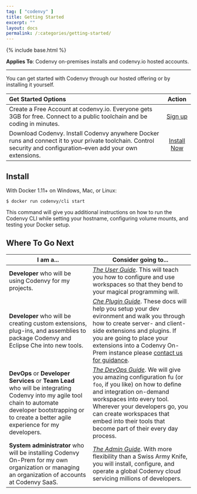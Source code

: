```yaml
---
tag: [ "codenvy" ]
title: Getting Started
excerpt: ""
layout: docs
permalink: /:categories/getting-started/
---
```

{% include base.html %}


**Applies To**: Codenvy on-premises installs and codenvy.io hosted accounts.

---
You can get started with Codenvy through our hosted offering or by installing it yourself.

| Get Started Options | Action |
|:--- | :---: |
|Create a Free Account at codenvy.io. Everyone gets 3GB for free. Connect to a public toolchain and be coding in minutes.| [Sign up](https://codenvy.io/site/create-account)
|Download Codenvy. Install Codenvy anywhere Docker runs and connect it to your private toolchain. Control security and configuration–even add your own extensions.|[Install Now](#install)

## Install
With Docker 1.11+ on Windows, Mac, or Linux:
```
$ docker run codenvy/cli start
```
This command will give you additional instructions on how to run the Codenvy CLI while setting your hostname, configuring volume mounts, and testing your Docker setup.


## Where To Go Next  

| I am a...   | Consider going to... |
| --- | --- |
| **Developer** who will be using Codenvy for my projects. | [*The User Guide*]({{base}}/docs/getting-started/admin-intro/index.html). This will teach you how to configure and use workspaces so that they bend to your magical programming will. |
| **Developer** who will be creating custom extensions, plug-ins, and assemblies to package Codenvy and Eclipse Che into new tools. | [*Che Plugin Guide*](https://www.eclipse.org/che/docs/plugins/introduction/index.html). These docs will help you setup your dev evironment and walk you through how to create server- and client-side extensions and plugins. If you are going to place your extensions into a Codenvy On-Prem instance please [contact us for guidance](https://codenvy.com/contact/questions/). |
| **DevOps** or **Developer Services** or **Team Lead** who will be integrating Codenvy into my agile tool chain to automate developer bootstrapping or to create a better agile experience for my developers. | [*The DevOps Guide*]({{base}}/docs/integration-guide/workspace-automation/index.html). We will give you amazing configuration fu (or `foo`, if you like) on how to define and integration on-demand workspaces into every tool. Wherever your developers go, you can create workspaces that embed into their tools that become part of their every day process. |
| **System administrator** who will be installing Codenvy On-Prem for my own organization or managing an organization of accounts at Codenvy SaaS. | [*The Admin Guide*]({{base}}/docs/admin-guide/installation/index.html). With more flexibility than a Swiss Army Knife, you will install, configure, and operate a global Codenvy cloud servicing millions of developers. |
